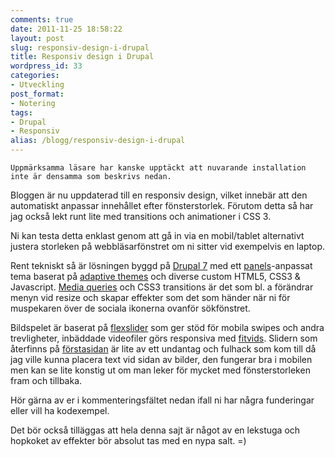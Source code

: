 ```yaml
---
comments: true
date: 2011-11-25 18:58:22
layout: post
slug: responsiv-design-i-drupal
title: Responsiv design i Drupal
wordpress_id: 33
categories:
- Utveckling
post_format:
- Notering
tags:
- Drupal
- Responsiv
alias: /blogg/responsiv-design-i-drupal
---
```

```
Uppmärksamma läsare har kanske upptäckt att nuvarande installation 
inte är densamma som beskrivs nedan.
```

Bloggen är nu uppdaterad till en responsiv design, vilket innebär att den automatiskt anpassar innehållet efter fönsterstorlek. Förutom detta så har jag också lekt runt lite med transitions och animationer i CSS 3.

Ni kan testa detta enklast genom att gå in via en mobil/tablet alternativt justera storleken på webbläsarfönstret om ni sitter vid exempelvis en laptop.

Rent tekniskt så är lösningen byggd på [Drupal 7](http://drupal.org) med ett [panels](http://drupal.org/project/panels)-anpassat tema baserat på [adaptive themes](http://drupal.org/project/adaptivetheme) och diverse custom HTML5, CSS3 & Javascript. [Media queries](http://www.w3.org/TR/css3-mediaqueries/) och CSS3 transitions är det som bl. a förändrar menyn vid resize och skapar effekter som det som händer när ni för muspekaren över de sociala ikonerna ovanför sökfönstret.

Bildspelet är baserat på [flexslider](http://flex.madebymufffin.com/) som ger stöd för mobila swipes och andra trevligheter, inbäddade videofiler görs responsiva med [fitvids](http://fitvidsjs.com/). Slidern som återfinns på [förstasidan](http://www.davidholmlund.se) är lite av ett undantag och fulhack som kom till då jag ville kunna placera text vid sidan av bilder, den fungerar bra i mobilen men kan se lite konstig ut om man leker för mycket med fönsterstorleken fram och tillbaka.

Hör gärna av er i kommenteringsfältet nedan ifall ni har några funderingar eller vill ha kodexempel.

Det bör också tilläggas att hela denna sajt är något av en lekstuga och hopkoket av effekter bör absolut tas med en nypa salt. =)



